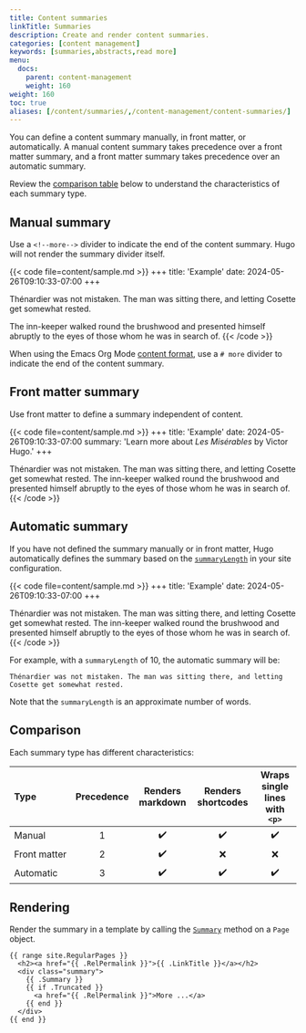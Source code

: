 ```yaml
---
title: Content summaries
linkTitle: Summaries
description: Create and render content summaries.
categories: [content management]
keywords: [summaries,abstracts,read more]
menu:
  docs:
    parent: content-management
    weight: 160
weight: 160
toc: true
aliases: [/content/summaries/,/content-management/content-summaries/]
---
```


<!-- Do not remove the manual summary divider below. -->
<!-- If you do, you will break its first literal usage on this page. -->
<!--more-->

You can define a content summary manually, in front matter, or automatically. A manual content summary takes precedence over a front matter summary, and a front matter summary takes precedence over an automatic summary.

Review the [comparison table](#comparison) below to understand the characteristics of each summary type.

## Manual summary

Use a `<!--more-->` divider to indicate the end of the content summary. Hugo will not render the summary divider itself.

{{< code file=content/sample.md >}}
+++
title: 'Example'
date: 2024-05-26T09:10:33-07:00
+++

Thénardier was not mistaken. The man was sitting there, and letting
Cosette get somewhat rested.

<!--more-->

The inn-keeper walked round the brushwood and presented himself
abruptly to the eyes of those whom he was in search of.
{{< /code >}}

When using the Emacs Org Mode [content format], use a `# more` divider to indicate the end of the content summary.

[content format]: /content-management/formats/

## Front matter summary

Use front matter to define a summary independent of content.

{{< code file=content/sample.md >}}
+++
title: 'Example'
date: 2024-05-26T09:10:33-07:00
summary: 'Learn more about _Les Misérables_ by Victor Hugo.'
+++

Thénardier was not mistaken. The man was sitting there, and letting
Cosette get somewhat rested. The inn-keeper walked round the
brushwood and presented himself abruptly to the eyes of those whom
he was in search of.
{{< /code >}}

## Automatic summary

If you have not defined the summary manually or in front matter, Hugo automatically defines the summary based on the [`summaryLength`] in your site configuration.

[`summaryLength`]: /getting-started/configuration/#summarylength

{{< code file=content/sample.md >}}
+++
title: 'Example'
date: 2024-05-26T09:10:33-07:00
+++

Thénardier was not mistaken. The man was sitting there, and letting
Cosette get somewhat rested. The inn-keeper walked round the
brushwood and presented himself abruptly to the eyes of those whom
he was in search of.
{{< /code >}}

For example, with a `summaryLength` of 10, the automatic summary will be:

```text
Thénardier was not mistaken. The man was sitting there, and letting
Cosette get somewhat rested.
```

Note that the `summaryLength` is an approximate number of words.

## Comparison

Each summary type has different characteristics:

Type|Precedence|Renders markdown|Renders shortcodes|Wraps single lines with `<p>`
:--|:-:|:-:|:-:|:-:
Manual|1|:heavy_check_mark:|:heavy_check_mark:|:heavy_check_mark:
Front&nbsp;matter|2|:heavy_check_mark:|:x:|:x:
Automatic|3|:heavy_check_mark:|:heavy_check_mark:|:heavy_check_mark:

## Rendering

Render the summary in a template by calling the [`Summary`] method on a `Page` object.

[`Summary`]: /methods/page/summary

```go-html-template
{{ range site.RegularPages }}
  <h2><a href="{{ .RelPermalink }}">{{ .LinkTitle }}</a></h2>
  <div class="summary">
    {{ .Summary }}
    {{ if .Truncated }}
      <a href="{{ .RelPermalink }}">More ...</a>
    {{ end }}
  </div>
{{ end }}
```
